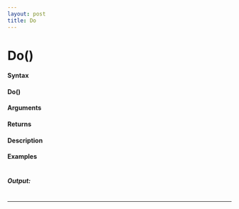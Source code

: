 ```yaml
---
layout: post
title: Do
---
```


# Do()


#### Syntax

#### Do()

#### Arguments

#### Returns

#### Description

#### Examples

```

```

##### Output:

```

```

---